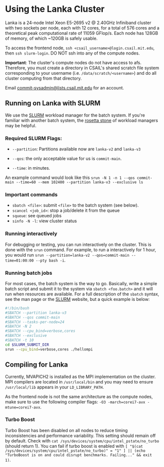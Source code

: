 # Using the Lanka Cluster

Lanka is a 24-node Intel Xeon E5-2695 v2 @ 2.40GHz Infiniband cluster with two sockets per node, each with 12 cores, for a total of 576 cores and a theoretical peak computational rate of 11059 GFlop/s. Each node has 128GB of memory, of which ~120GB is safely usable.

To access the frontend node, `ssh <csail_username>@login.csail.mit.edu`, then `ssh slurm-login`. DO NOT ssh into any of the compute nodes.

**Important**: The cluster's compute nodes do not have access to afs. Therefore, you must create a directory in CSAIL's shared scratch file system corresponding to your username (i.e. `/data/scratch/<username>`) and do all cluster computing from that directory.

Email commit-sysadmin@lists.csail.mit.edu for an account.

## Running on Lanka with SLURM

We use the [SLURM](http://slurm.schedmd.com) workload manager for the batch system. If you're familiar with another batch system, the [rosetta stone](http://slurm.schedmd.com/rosetta.pdf) of workload managers may be helpful.

### Required SLURM Flags:

- `--partition`: Partitions available now are `lanka-v2` and `lanka-v3`

- `--qos`: the only acceptable value for us is `commit-main`.

- `--time`: in minutes. 

An example command would look like this `srun -N 1 -n 1 --qos commit-main --time=60 --mem 102400 --partition lanka-v3 --exclusive ls`

### Important commands

- `sbatch <file>`: submit `<file>` to the batch system (see below).
- `scancel <job_id>`: stop a job/delete it from the queue
- `squeue`: see queued jobs
- `sinfo -N -l`: view cluster status

### Running interactively

For debugging or testing, you can run interactively on the cluster. This is done with the `srun` command. For example, to run a interactively for 1 hour, you would run `srun --partition=lanka-v2 --qos=commit-main --time=01:00:00 --pty bash -i`.

### Running batch jobs

For most cases, the batch system is the way to go. Basically, write a simple batch script and submit it to the system via `sbatch <foo.batch>` and it will run when resources are available. For a full description of the `sbatch` syntax, see the man page or the [SLURM](http://slurm.schedmd.com) website, but a quick example is below:

```bash
#!/bin/bash
#SBATCH --partition lanka-v3
#SBATCH --qos commit-main
#SBATCH --tasks-per-node=24
#SBATCH -N 2
#SBATCH --cpu_bind=verbose,cores
#SBATCH --exclusive
#SBATCH -t 10
cd $SLURM_SUBMIT_DIR
srun --cpu_bind=verbose,cores ./hellompi
```

## Compiling for Lanka

Currently, MVAPICH2 is installed as the MPI implementation on the cluster. MPI compilers are located in `/usr/local/bin` and you may need to ensure `/usr/local/lib` appears in your `LD_LIBRARY_PATH`.

As the frontend node is not the same architecture as the compute nodes, make sure to use the following compiler flags: `-O3 -march=corei7-avx -mtune=corei7-avx`.

### Turbo Boost

Turbo Boost has been disabled on all nodes to reduce timing inconsistencies and performance variability. This setting should remain off by default. Check with `cat /sys/devices/system/cpu/intel_pstate/no_turbo` (should return 1). You can fail if turbo boost is enabled with `[ "$(cat /sys/devices/system/cpu/intel_pstate/no_turbo)" = "1" ] || (echo "TurboBoost is on and could disrupt benchmarks. Failing..." && exit 1)`.